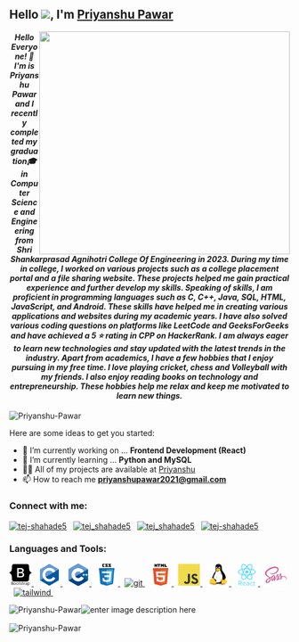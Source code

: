 ## Hello <img src="https://github.com/TheDudeThatCode/TheDudeThatCode/blob/master/Assets/Hi.gif" width="29px">, I'm [Priyanshu Pawar](https://github.com/Priyanshu-Pawar)

<img align="right" width="450" height="400" src="https://img.freepik.com/free-vector/programming-concept-illustration_114360-1351.jpg?w=740&t=st=1691224162~exp=1691224762~hmac=2a30040018a40a26c1cc006156f745989ac54ee6c612320e4956891c9227aa69">

**_<h4 align="center"> Hello Everyone! 👋 I'm is Priyanshu Pawar and I recently completed my graduation🎓 in Computer Science and Engineering from Shri Shankarprasad Agnihotri College Of Engineering in 2023. During my time in college, I worked on various projects such as a college placement portal and a file sharing website. These projects helped me gain practical experience and further develop my skills.
Speaking of skills, I am proficient in programming languages such as C, C++, Java, SQL, HTML, JavaScript, and Android. These skills have helped me in creating various applications and websites during my academic years. I have also solved various coding questions on platforms like LeetCode and GeeksForGeeks and have achieved a 5 ⭐ rating in CPP on HackerRank. I am always eager to learn new technologies and stay updated with the latest trends in the industry.
Apart from academics, I have a few hobbies that I enjoy pursuing in my free time. I love playing cricket, chess and Volleyball with my friends. I also enjoy reading books on technology and entrepreneurship. These hobbies help me relax and keep me motivated to learn new things.</h4>_**

<p align="left"> <img src="https://komarev.com/ghpvc/?username=Priyanshu-Pawar&label=Profile%20views&color=0e75b6&style=flat" alt="Priyanshu-Pawar" /> </p>

Here are some ideas to get you started:

- 🔭 I’m currently working on ... **Frontend Development (React)**
- 🌱 I’m currently learning ... **Python and MySQL**
- 👨‍💻 All of my projects are available at [Priyanshu](https://github.com/Priyanshu-Pawar)
- 📫 How to reach me **priyanshupawar2021@gmail.com**

<h3 align="left">Connect with me:</h3>
<p align="left">
<a href="https://www.linkedin.com/in/priyanshu-pawar-ba5b66213/" target="blank"><img align="center" src="https://raw.githubusercontent.com/rahuldkjain/github-profile-readme-generator/master/src/images/icons/Social/linked-in-alt.svg" alt="tej-shahade5" height="30" width="40" /></a> &nbsp;
<a href="https://instagram.com/priyanshu.pawar_11" target="blank"><img align="center" src="https://raw.githubusercontent.com/rahuldkjain/github-profile-readme-generator/master/src/images/icons/Social/instagram.svg" alt="tej_shahade5" height="30" width="40" /></a> &nbsp;
<a href="https://www.hackerrank.com/priyanshupawar11" target="blank"><img align="center" src="https://raw.githubusercontent.com/rahuldkjain/github-profile-readme-generator/master/src/images/icons/Social/hackerrank.svg" alt="tej_shahade5" height="30" width="40" /></a> &nbsp;
<a href="https://leetcode.com/priyanshupawar11/" target="blank"><img align="center" src="https://raw.githubusercontent.com/rahuldkjain/github-profile-readme-generator/master/src/images/icons/Social/leet-code.svg" alt="tej-shahade5" height="30" width="40" /></a>
</p>

<h3 align="left">Languages and Tools:</h3>
<p align="left"> <a href="https://getbootstrap.com" target="_blank" rel="noreferrer"> <img src="https://raw.githubusercontent.com/devicons/devicon/master/icons/bootstrap/bootstrap-plain-wordmark.svg" alt="bootstrap" width="40" height="40"/> </a>  &nbsp; <a href="https://www.cprogramming.com/" target="_blank" rel="noreferrer"> <img src="https://raw.githubusercontent.com/devicons/devicon/master/icons/c/c-original.svg" alt="c" width="40" height="40"/> </a>  &nbsp; <a href="https://www.w3schools.com/cpp/" target="_blank" rel="noreferrer"> <img src="https://raw.githubusercontent.com/devicons/devicon/master/icons/cplusplus/cplusplus-original.svg" alt="cplusplus" width="40" height="40"/> </a>  &nbsp; <a href="https://www.w3schools.com/css/" target="_blank" rel="noreferrer"> <img src="https://raw.githubusercontent.com/devicons/devicon/master/icons/css3/css3-original-wordmark.svg" alt="css3" width="40" height="40"/> </a>  &nbsp; <a href="https://expressjs.com" target="_blank" rel="noreferrer">  <img src="https://www.vectorlogo.zone/logos/git-scm/git-scm-icon.svg" alt="git" width="40" height="40"/> </a>  &nbsp; <a href="https://www.w3.org/html/" target="_blank" rel="noreferrer"> <img src="https://raw.githubusercontent.com/devicons/devicon/master/icons/html5/html5-original-wordmark.svg" alt="html5" width="40" height="40"/> </a>  &nbsp; <a href="https://developer.mozilla.org/en-US/docs/Web/JavaScript" target="_blank" rel="noreferrer"> <img src="https://raw.githubusercontent.com/devicons/devicon/master/icons/javascript/javascript-original.svg" alt="javascript" width="40" height="40"/> </a>  &nbsp; <a href="https://www.linux.org/" target="_blank" rel="noreferrer"> <img src="https://raw.githubusercontent.com/devicons/devicon/master/icons/linux/linux-original.svg" alt="linux" width="40" height="40"/> </a>  &nbsp; <a href="https://www.mongodb.com/" target="_blank" rel="noreferrer">  <img src="https://raw.githubusercontent.com/devicons/devicon/master/icons/react/react-original-wordmark.svg" alt="react" width="40" height="40"/> </a>  &nbsp; <a href="https://sass-lang.com" target="_blank" rel="noreferrer"> <img src="https://raw.githubusercontent.com/devicons/devicon/master/icons/sass/sass-original.svg" alt="sass" width="40" height="40"/> </a>  &nbsp; <a href="https://tailwindcss.com/" target="_blank" rel="noreferrer"> <img src="https://www.vectorlogo.zone/logos/tailwindcss/tailwindcss-icon.svg" alt="tailwind" width="40" height="40"/> </a>  &nbsp; </p>

<p><img align="left" src="https://github-readme-stats.vercel.app/api/top-langs?username=Priyanshu-Pawar&theme=dark&show_icons=true&locale=en&layout=compact" alt="Priyanshu-Pawar" /></p>

![enter image description here](https://github-readme-stats.vercel.app/api?username=Priyanshu-Pawar&&show_icons=true&title_color=ffffff&icon_color=bb2acf&text_color=daf7dc&bg_color=151515)

<p><img align="center" src="https://github-readme-streak-stats.herokuapp.com/?user=Priyanshu-Pawar&theme=dark" alt="Priyanshu-Pawar" /></p>

